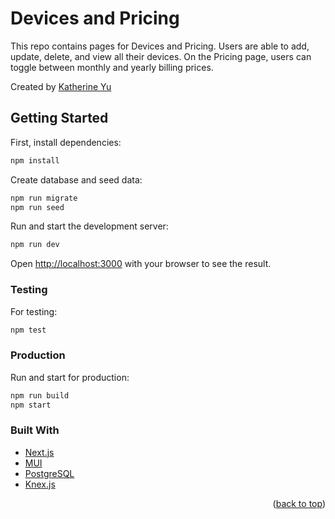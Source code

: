 # Devices and Pricing
This repo contains pages for Devices and Pricing. Users are able to add, update, delete, and view all their devices. On the Pricing page, users can toggle between monthly and yearly billing prices.

Created by <a href="https://github.com/chiakat">Katherine Yu</a>

## Getting Started

First, install dependencies:

```bash
npm install
```

Create database and seed data:

```bash
npm run migrate
npm run seed
```

Run and start the development server:

```bash
npm run dev
```

Open [http://localhost:3000](http://localhost:3000) with your browser to see the result.


### Testing

For testing:
```bash
npm test
```

### Production

Run and start for production:

```bash
npm run build
npm start
```

### Built With

* [Next.js](https://nextjs.org/)
* [MUI](https://mui.com/)
* [PostgreSQL](https://www.postgresql.org/)
* [Knex.js](https://knexjs.org/)


<p align="right">(<a href="#top">back to top</a>)</p>